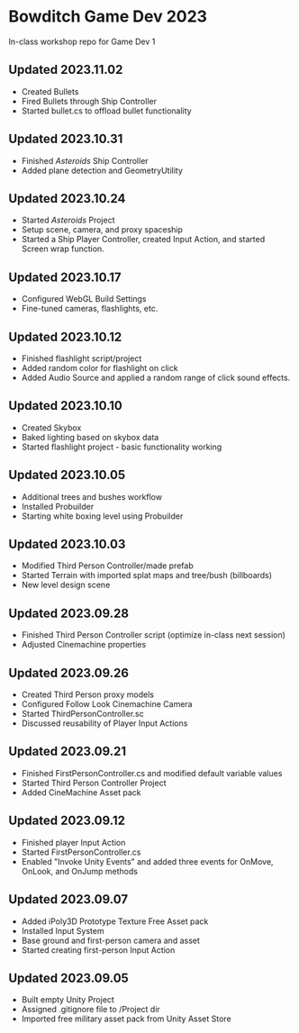 # Bowditch Game Dev 2023
In-class workshop repo for Game Dev 1

Updated 2023.11.02
---
  * Created Bullets
  * Fired Bullets through Ship Controller
  * Started bullet.cs to offload bullet functionality

Updated 2023.10.31
---
  * Finished _Asteroids_ Ship Controller
  * Added plane detection and GeometryUtility

Updated 2023.10.24
---
  * Started _Asteroids_ Project
  * Setup scene, camera, and proxy spaceship
  * Started a Ship Player Controller, created Input Action, and started Screen wrap function.

Updated 2023.10.17
---
  * Configured WebGL Build Settings
  * Fine-tuned cameras, flashlights, etc.

Updated 2023.10.12
---
  * Finished flashlight script/project
  * Added random color for flashlight on click
  * Added Audio Source and applied a random range of click sound effects.

Updated 2023.10.10
---
  * Created Skybox
  * Baked lighting based on skybox data
  * Started flashlight project - basic functionality working

Updated 2023.10.05
---
  * Additional trees and bushes workflow
  * Installed Probuilder
  * Starting white boxing level using Probuilder

Updated 2023.10.03
---
  * Modified Third Person Controller/made prefab
  * Started Terrain with imported splat maps and tree/bush (billboards)
  * New level design scene

Updated 2023.09.28
---
  * Finished Third Person Controller script (optimize in-class next session)
  * Adjusted Cinemachine properties

Updated 2023.09.26
---
  * Created Third Person proxy models
  * Configured Follow Look Cinemachine Camera
  * Started ThirdPersonController.sc
  * Discussed reusability of Player Input Actions

Updated 2023.09.21
---
  * Finished FirstPersonController.cs and modified default variable values
  * Started Third Person Controller Project
  * Added CineMachine Asset pack
    
Updated 2023.09.12
--- 
  * Finished player Input Action
  * Started FirstPersonController.cs
  * Enabled "Invoke Unity Events" and added three events for OnMove, OnLook, and OnJump methods 

Updated 2023.09.07
---
  * Added iPoly3D Prototype Texture Free Asset pack
  * Installed Input System
  * Base ground and first-person camera and asset
  * Started creating first-person Input Action

Updated 2023.09.05
---
  * Built empty Unity Project
  * Assigned .gitignore file to /Project dir
  * Imported free military asset pack from Unity Asset Store
